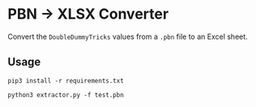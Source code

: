 # PBN -> XLSX Converter

Convert the `DoubleDummyTricks` values from a `.pbn` file to an Excel sheet.

## Usage

```shell
pip3 install -r requirements.txt
```
```shell
python3 extractor.py -f test.pbn
```